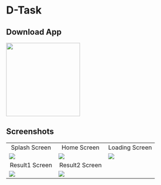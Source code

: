 # D-Task



## Download App
<a href="https://github.com/abdelrazekAli/IoT-Smart-City/releases/download/v0.1.0/smart_city.apk"><img src="https://playerzon.com/asset/download.png" width="200"></img></a>

## Screenshots
<table width="100%">
<tr>
<td width="33.3%" align="center">
Splash Screen
</td>
<td width="33.3%" align="center">
Home Screen
</td>
<td width="33.3%" align="center">
Loading Screen
</td>

</tr>
<tr>
<td width="33.3%"><img src="https://github.com/Ahmedshiref72/d_task/releases/download/shefo/1.jpeg"/></td>
<td width="33.3%"><img src="https://github.com/Ahmedshiref72/d_task/releases/download/shefo/2.jpeg"/></td>
<td width="33.3%"><img src="https://github.com/Ahmedshiref72/d_task/releases/download/shefo/3.jpeg"/></td>

</tr>
<tr>
<td width="33.3%" align="center">
Result1 Screen
</td>
<td width="33.3%" align="center">
Result2 Screen
</td>

</tr>
<tr>
<td width="33.3%"><img src="https://github.com/Ahmedshiref72/d_task/releases/download/shefo/4.jpeg"/></td>
<td width="33.3%"><img src="https://github.com/Ahmedshiref72/d_task/releases/download/shefo/5.jpeg"/></td>

</table>


